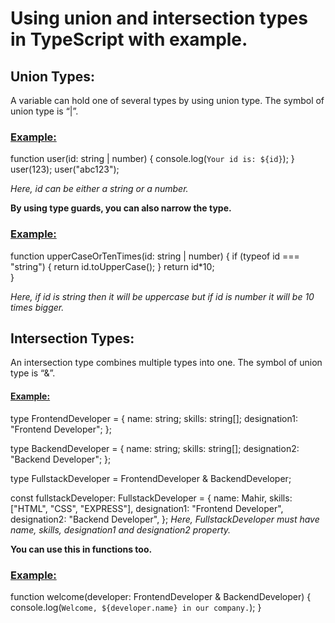 # **Using union and intersection types in TypeScript with example.**
## **Union Types:**
A variable can hold one of several types by using union type. The symbol of union type is “|”.
### <ins>Example:</ins>
function user(id: string | number) {
  console.log(`Your id is: ${id}`);
}
user(123);
user("abc123");  

*Here, id can be either a string or a number.*

**By using type guards, you can also narrow the type.**
### <ins>Example:</ins>
function upperCaseOrTenTimes(id: string | number) {
  if (typeof id === "string") {
    return id.toUpperCase(); 
  }
  return id*10;     
}

*Here, if id is string then it will be uppercase but if id is number it will be 10 times bigger.*


## **Intersection Types:**
An intersection type combines multiple types into one. The symbol of union type is “&”.
#### <ins>Example:</ins>
type FrontendDeveloper = {
    name: string;
    skills: string[];
    designation1: "Frontend Developer";
  };

type BackendDeveloper = {
    name: string;
    skills: string[];
    designation2: "Backend Developer";
  };

type FullstackDeveloper = FrontendDeveloper & BackendDeveloper;

const fullstackDeveloper: FullstackDeveloper = {
    name: Mahir,
    skills: ["HTML", "CSS", "EXPRESS"],
    designation1: "Frontend Developer",
    designation2: "Backend Developer",
  };
*Here, FullstackDeveloper must have name, skills, designation1 and designation2 property.*

**You can use this in functions too.**
### <ins>Example:</ins>
function welcome(developer: FrontendDeveloper & BackendDeveloper) {
  console.log(`Welcome, ${developer.name} in our company.`);
}




